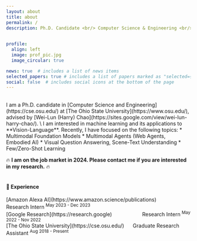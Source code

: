 ```yaml
---
layout: about
title: about
permalink: /
description: Ph.D. Candidate <br/> Computer Science & Engineering <br/> The Ohio State University <br/>  <a href="#">:email:</a>&nbsp;&nbsp;kil.5@osu.edu <br/> <a href="https://www.linkedin.com/in/jihyung-kil-6262b2149">LinkedIn</a> / <a href="https://twitter.com/Jihyung_Kil">Twitter</a> / <a href="https://scholar.google.com/citations?user=C3O0uxcAAAAJ&hl=en">Google Scholar</a> / <a href="https://github.com/heendung">Github</a>&nbsp;&nbsp; <br/> <br/>
 

profile:
  align: left
  image: prof_pic.jpg
  image_circular: true

news: true  # includes a list of news items
selected_papers: true # includes a list of papers marked as "selected={true}"
social: false  # includes social icons at the bottom of the page
---
```

<br/>
I am a Ph.D. candidate in [Computer Science and Engineering](https://cse.osu.edu/) at [The Ohio State University](https://www.osu.edu/), advised by [Wei-Lun (Harry) Chao](https://sites.google.com/view/wei-lun-harry-chao/). \
I am interested in machine learning and its applications to **Vision-Language**. Recently, I have focused on the following topics:
* Multimodal Foundation Models
* Multimodal Agents (Web Agents, Embodied AI)
* Visual Question Answering, Scene-Text Understanding
* Few/Zero-Shot Learning <br>

🔥 **I am on the job market in 2024. Please contact me if you are interested in my research.** 🔥<br><br>

<h4> 💼 Experience </h4>
[Amazon Alexa AI](https://www.amazon.science/publications) &nbsp; &nbsp; &nbsp; &nbsp; &nbsp; &nbsp; &nbsp; &nbsp; &nbsp; &nbsp; Research Intern <sup>May 2023 - Dec 2023</sup> <br>
[Google Research](https://research.google) &nbsp; &nbsp; &nbsp; &nbsp; &nbsp; &nbsp; &nbsp; &nbsp; &nbsp; &nbsp; Research Intern <sup>May 2022 - Nov 2022</sup> <br>
[The Ohio State University](https://cse.osu.edu/) &nbsp; &nbsp; &nbsp;Graduate Research Assistant <sup>Aug 2018 - Present</sup>
<br><br>

